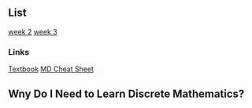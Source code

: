 ## List
[week 2](/w2.md)
[week 3](/w3.md)



### Links
[Textbook](https://byui-cse.github.io/cse280-course/dm-textbook-fall-2020.pdf)
[MD Cheat Sheet](https://www.markdownguide.org/cheat-sheet/)

## Wny Do I Need to Learn Discrete Mathematics?
